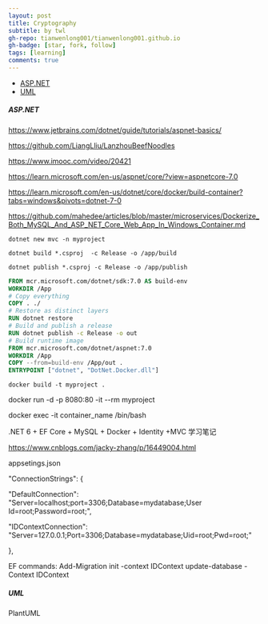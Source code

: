 ```yaml
---
layout: post
title: Cryptography
subtitle: by twl
gh-repo: tianwenlong001/tianwenlong001.github.io
gh-badge: [star, fork, follow]
tags: [learning]
comments: true
---
```



- [ASP.NET](#aspnet)
- [UML](#uml)


##### ASP.NET

https://www.jetbrains.com/dotnet/guide/tutorials/aspnet-basics/

https://github.com/LiangLliu/LanzhouBeefNoodles

https://www.imooc.com/video/20421



https://learn.microsoft.com/en-us/aspnet/core/?view=aspnetcore-7.0

https://learn.microsoft.com/en-us/dotnet/core/docker/build-container?tabs=windows&pivots=dotnet-7-0

https://github.com/mahedee/articles/blob/master/microservices/Dockerize_Both_MySQL_And_ASP_NET_Core_Web_App_In_Windows_Container.md

`dotnet new mvc -n myproject`

`dotnet build *.csproj  -c Release -o /app/build`

`dotnet publish *.csproj -c Release -o /app/publish`

```dockerfile
FROM mcr.microsoft.com/dotnet/sdk:7.0 AS build-env 
WORKDIR /App  
# Copy everything 
COPY . ./ 
# Restore as distinct layers 
RUN dotnet restore 
# Build and publish a release 
RUN dotnet publish -c Release -o out  
# Build runtime image 
FROM mcr.microsoft.com/dotnet/aspnet:7.0 
WORKDIR /App 
COPY --from=build-env /App/out . 
ENTRYPOINT ["dotnet", "DotNet.Docker.dll"]
```

`docker build -t myproject .`

docker run -d -p 8080:80 -it  --rm myproject

docker exec -it container_name /bin/bash 

.NET 6 + EF Core + MySQL + Docker + Identity +MVC 学习笔记 

https://www.cnblogs.com/jacky-zhang/p/16449004.html

appsetings.json

"ConnectionStrings": {

 "DefaultConnection": "Server=localhost;port=3306;Database=mydatabase;User Id=root;Password=root;",

 "IDContextConnection": "Server=127.0.0.1;Port=3306;Database=mydatabase;Uid=root;Pwd=root;"

},

EF commands:
Add-Migration init -context IDContext
update-database -Context IDContext


##### UML 
PlantUML 